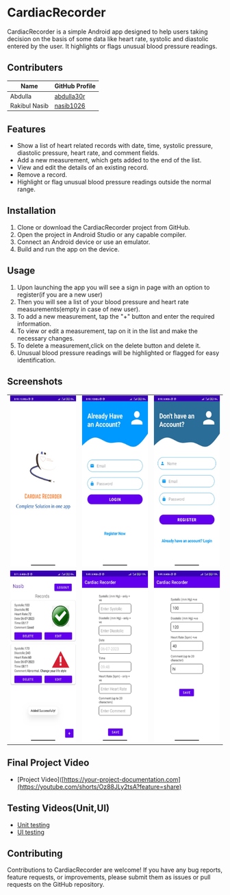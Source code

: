 # CardiacRecorder

CardiacRecorder is a simple Android app designed to help users taking decision on the basis of some data like heart rate, systolic and diastolic entered by the user. It highlights or flags unusual blood pressure readings.

## Contributers
| Name          | GitHub Profile                  |
| ------------- | ------------------------------- |
| Abdulla      | [abdulla30r](https://github.com/abdulla30r)     |
| Rakibul Nasib   | [nasib1026](https://github.com/nasib1026) |

## Features

- Show a list of heart related records with date, time, systolic pressure, diastolic pressure, heart rate, and comment fields.
- Add a new measurement, which gets added to the end of the list.
- View and edit the details of an existing record.
- Remove a record.
- Highlight or flag unusual blood pressure readings outside the normal range.

## Installation

1. Clone or download the CardiacRecorder project from GitHub.
2. Open the project in Android Studio or any capable compiler.
3. Connect an Android device or use an emulator.
4. Build and run the app on the device.

## Usage

1. Upon launching the app you will see a sign in page with an option to register(if you are a new user)
1. Then you will see a list of your blood pressure and heart rate measurements(empty in case of new user).
2. To add a new measurement, tap the "+" button and enter the required information.
3. To view or edit a measurement, tap on it in the list and make the necessary changes.
4. To delete a measurement,click on the delete button and delete it.
5. Unusual blood pressure readings will be highlighted or flagged for easy identification.

## Screenshots
<table>
  <tr>
    <td>
      <img src="https://github.com/abdulla30r/CardiacRecorder/blob/master/Splash.jpeg" style="height: 400px; width: auto;">
    </td>
    <td>
      <img src="https://github.com/abdulla30r/CardiacRecorder/blob/master/Login.jpeg" style="height: 400px; width: auto;">
    </td>
    <td>
      <img src="Register.jpeg" style="height: 400px; width: auto;">
    </td>
    
  </tr>
  <tr>
    <td>
      <img src="Homepage.jpeg" style="height: 400px; width: auto;">
    </td>
    <td>
      <img src="Add.jpeg" style="height: 400px; width: auto;">
    </td>
    <td>
      <img src="Edit.jpeg" style="height: 400px; width: auto;">
    </td>
   
  </tr>
</table>


## Final Project Video
- [Project Video]([https://your-project-documentation.com](https://youtube.com/shorts/Oz88JLy2tsA?feature=share)

## Testing Videos(Unit,UI)
- [Unit testing](https://youtu.be/xSAlqjntpGI)
- [UI testing](https://youtu.be/wIJIvs94n2E)
## Contributing

Contributions to CardiacRecorder are welcome! If you have any bug reports, feature requests, or improvements, please submit them as issues or pull requests on the GitHub repository.

